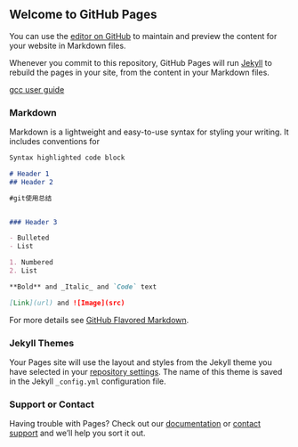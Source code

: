 ## Welcome to GitHub Pages

You can use the [editor on GitHub](https://github.com/elfcandy/Doc_Test/edit/master/index.md) to maintain and preview the content for your website in Markdown files.

Whenever you commit to this repository, GitHub Pages will run [Jekyll](https://jekyllrb.com/) to rebuild the pages in your site, from the content in your Markdown files.


[gcc user guide](https://github.com/elfcandy/Doc_Test/edit/master/gcc_user_guide.md)


### Markdown

Markdown is a lightweight and easy-to-use syntax for styling your writing. It includes conventions for

```markdown
Syntax highlighted code block

# Header 1
## Header 2

#git使用总结


### Header 3

- Bulleted
- List

1. Numbered
2. List

**Bold** and _Italic_ and `Code` text

[Link](url) and ![Image](src)
```

For more details see [GitHub Flavored Markdown](https://guides.github.com/features/mastering-markdown/).

### Jekyll Themes

Your Pages site will use the layout and styles from the Jekyll theme you have selected in your [repository settings](https://github.com/elfcandy/Doc_Test/settings). The name of this theme is saved in the Jekyll `_config.yml` configuration file.

### Support or Contact

Having trouble with Pages? Check out our [documentation](https://help.github.com/categories/github-pages-basics/) or [contact support](https://github.com/contact) and we’ll help you sort it out.
